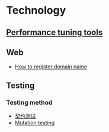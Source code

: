 # Technology

## [Performance tuning tools](./performance/performance_tuning_tools.md)

## Web

- [How to register domain name](./web/how_to_apply_domain_name.md)

## Testing

### Testing method

- [契约测试](./testing/pact_testing.md)
- [Mutation testing](./testing/mutation_testing.md)